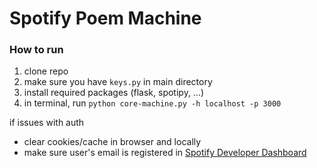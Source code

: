 # Spotify Poem Machine

### How to run

1. clone repo
2. make sure you have `keys.py` in main directory
3. install required packages (flask, spotipy, ...)
4. in terminal, run `python core-machine.py -h localhost -p 3000`

if issues with auth

- clear cookies/cache in browser and locally
- make sure user's email is registered in [Spotify Developer Dashboard](https://developer.spotify.com/dashboard)
